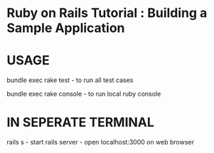 # Ruby on Rails Tutorial : Building a Sample Application

# USAGE

bundle exec rake test
    - to run all test cases

bundle exec rake console
    - to run local ruby console


# IN SEPERATE TERMINAL 
rails s
    - start rails server
    - open localhost:3000 on web browser